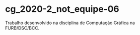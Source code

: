 # cg_2020-2_not_equipe-06
Trabalho desenvolvido na disciplina de Computação Gráfica na FURB/DSC/BCC.
